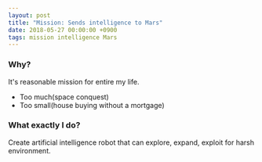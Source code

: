 ```yaml
---
layout: post
title: "Mission: Sends intelligence to Mars"
date: 2018-05-27 00:00:00 +0900
tags: mission intelligence Mars
---
```


### Why?

It's reasonable mission for entire my life.

- Too much(space conquest)
- Too small(house buying without a mortgage)

### What exactly I do?

Create artificial intelligence robot that can explore, expand, exploit for harsh environment.
